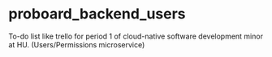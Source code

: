 # proboard_backend_users
To-do list like trello for period 1 of cloud-native software development minor at HU. (Users/Permissions microservice)
